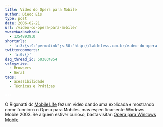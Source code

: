 ```yaml
---
title: Video do Opera para Mobile
author: Diego Eis
type: post
date: 2006-02-21
url: /video-do-opera-para-mobile/
tweetbackscheck:
  - 1354893930
shorturls:
  - 'a:3:{s:9:"permalink";s:50:"http://tableless.com.br/video-do-opera-para-mobile";s:7:"tinyurl";s:26:"http://tinyurl.com/3pszx9q";s:4:"isgd";s:19:"http://is.gd/GmFYvx";}'
twittercomments:
  - 'a:0:{}'
dsq_thread_id: 503034854
categories:
  - Browsers
  - Geral
tags:
  - acessibilidade
  - Técnicas e Práticas

---
```

O Rigonatti do [Mobile Life][1] fez um video dando uma explicada e mostrando como funciona o Opera para Mobiles, mas especificamente Windows Mobile 2003. Se alguém estiver curioso, basta visitar: [Opera para Windows Mobile][2]

 [1]: http://mobilelife.com.br
 [2]: http://www.mobilelife.com.br/2006/02/21/opera-para-windows-mobile-video-preview